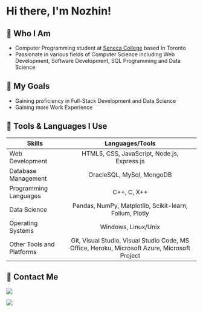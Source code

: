 # Hi there, I'm Nozhin!

## :pushpin: Who I Am

* Computer Programming student at [Seneca College](https://www.senecacollege.ca/home.html) based In Toronto
* Passionate in various fields of Computer Science including Web Development, Software Development, SQL Programming and Data Science

## :pushpin: My Goals

* Gaining proficiency in Full-Stack Development and Data Science
* Gaining more Work Experience

## :pushpin: Tools & Languages I Use
  
| Skills        | Languages/Tools
| ------------- |:-------------:|
| Web Development        | HTML5, CSS, JavaScript, Node.js, Express.js
| Database Management      | OracleSQL, MySql, MongoDB
| Programming Languages    | C++, C, X++
| Data Science | Pandas, NumPy, Matplotlib, Scikit-learn, Folium, Plotly
| Operating Systems | Windows, Linux/Unix
| Other Tools and Platforms | Git, Visual Studio, Visual Studio Code, MS Office, Heroku, Microsoft Azure, Microsoft Project

## :pushpin: Contact Me

<a href="https://www.linkedin.com/in/nozhin-azarpanah-7510bb210"/><img src="https://camo.githubusercontent.com/a80d00f23720d0bc9f55481cfcd77ab79e141606829cf16ec43f8cacc7741e46/68747470733a2f2f696d672e736869656c64732e696f2f62616467652f4c696e6b6564496e2d3030373742353f7374796c653d666f722d7468652d6261646765266c6f676f3d6c696e6b6564696e266c6f676f436f6c6f723d7768697465"></a>

<a href="mailto:nojinap@email.com"><img src="https://camo.githubusercontent.com/571384769c09e0c66b45e39b5be70f68f552db3e2b2311bc2064f0d4a9f5983b/68747470733a2f2f696d672e736869656c64732e696f2f62616467652f476d61696c2d4431343833363f7374796c653d666f722d7468652d6261646765266c6f676f3d676d61696c266c6f676f436f6c6f723d7768697465"></a>
